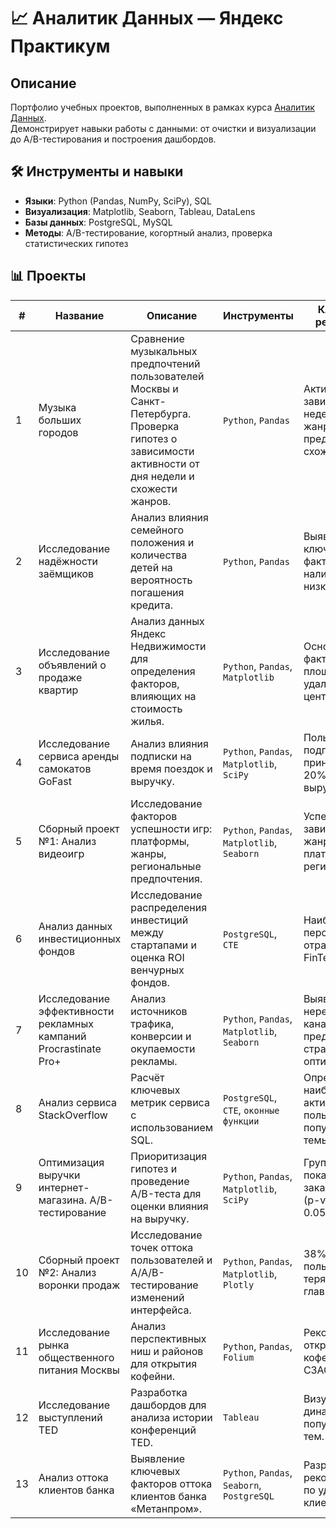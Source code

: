 # 📈 Аналитик Данных — Яндекс Практикум 

## Описание  
Портфолио учебных проектов, выполненных в рамках курса [Аналитик Данных](https://practicum.yandex.ru/data-analyst/).  
Демонстрирует навыки работы с данными: от очистки и визуализации до A/B-тестирования и построения дашбордов.

## 🛠️ Инструменты и навыки  
- **Языки**: Python (Pandas, NumPy, SciPy), SQL  
- **Визуализация**: Matplotlib, Seaborn, Tableau, DataLens  
- **Базы данных**: PostgreSQL, MySQL  
- **Методы**: A/B-тестирование, когортный анализ, проверка статистических гипотез  

## 📊 Проекты  

| #  | Название | Описание | Инструменты | Ключевые результаты | Ссылки |  
|----|----------|----------|-------------|---------------------|--------|  
| 1  | Музыка больших городов | Сравнение музыкальных предпочтений пользователей Москвы и Санкт-Петербурга. Проверка гипотез о зависимости активности от дня недели и схожести жанров. | `Python`, `Pandas` | Активность зависит от дня недели, жанровые предпочтения схожи. |  |  
| 2  | Исследование надёжности заёмщиков | Анализ влияния семейного положения и количества детей на вероятность погашения кредита. | `Python`, `Pandas` | Выявлены ключевые факторы риска: наличие детей и низкий доход. | [Код](https://github.com/aleksey-eliseev/Practicum_Projects/tree/main/02_Project_Borrowers_Reliability) |  
| 3  | Исследование объявлений о продаже квартир | Анализ данных Яндекс Недвижимости для определения факторов, влияющих на стоимость жилья. | `Python`, `Pandas`, `Matplotlib` | Основные факторы: площадь, удалённость от центра, этаж. | [Код](https://github.com/aleksey-eliseev/Practicum_Projects/tree/main/03_Project_Real_Estate_Ads_Analysis) |  
| 4  | Исследование сервиса аренды самокатов GoFast | Анализ влияния подписки на время поездок и выручку. | `Python`, `Pandas`, `Matplotlib`, `SciPy` | Пользователи с подпиской приносят на 20% больше выручки. | [Код](https://github.com/aleksey-eliseev/Practicum_Projects/tree/main/04_Project_Scooter_Rental_GoFast) |  
| 5  | Сборный проект №1: Анализ видеоигр | Исследование факторов успешности игр: платформы, жанры, региональные предпочтения. | `Python`, `Pandas`, `Matplotlib`, `Seaborn` | Успешность зависит от жанра, платформы и региона. | [Код](https://github.com/aleksey-eliseev/Practicum_Projects/tree/main/05_Compilation_Project_1) |  
| 6  | Анализ данных инвестиционных фондов | Исследование распределения инвестиций между стартапами и оценка ROI венчурных фондов. | `PostgreSQL`, `CTE` | Наиболее перспективные отрасли: FinTech, EdTech. | [Код](https://github.com/aleksey-eliseev/Practicum_Projects/tree/main/06_Project_Investment_Funds_Analysis) |  
| 7  | Исследование эффективности рекламных кампаний Procrastinate Pro+ | Анализ источников трафика, конверсии и окупаемости рекламы. | `Python`, `Pandas`, `Matplotlib`, `Seaborn` | Выявлены нерентабельные каналы, предложены стратегии оптимизации. | [Код](https://github.com/aleksey-eliseev/Practicum_Projects/tree/main/07_Project_Ad_Campaign_Effectiveness_Procrastinate_Pro%2B) |  
| 8  | Анализ сервиса StackOverflow | Расчёт ключевых метрик сервиса с использованием SQL. | `PostgreSQL`, `CTE`, `оконные функции` | Определены наиболее активные пользователи и популярные темы. | [Код](https://github.com/aleksey-eliseev/Practicum_Projects/tree/main/08_Project_Stackoverflow_Service_Analysis) |  
| 9  | Оптимизация выручки интернет-магазина. A/B-тестирование | Приоритизация гипотез и проведение A/B-теста для оценки влияния на выручку. | `Python`, `Pandas`, `Matplotlib`, `SciPy` | Группа B показала рост заказов на 15% (p-value < 0.05). | [Код](https://github.com/aleksey-eliseev/Practicum_Projects/tree/main/09_Project_Ecommerce_Revenue_Optimization_AB_Testing) |  
| 10 | Сборный проект №2: Анализ воронки продаж | Исследование точек оттока пользователей и A/A/B-тестирование изменений интерфейса. | `Python`, `Pandas`, `Matplotlib`, `Plotly` | 38% пользователей теряются на главном экране. | [Код](https://github.com/aleksey-eliseev/Practicum_Projects/tree/main/10_Compilation_Project_2) |  
| 11 | Исследование рынка общественного питания Москвы | Анализ перспективных ниш и районов для открытия кофейни. | `Python`, `Pandas`, `Folium` | Рекомендовано открыть кофейню в СЗАО. | [Код](https://github.com/aleksey-eliseev/Practicum_Projects/tree/main/11_Project_Moscow_Food_Market_Analysis) |  
| 12 | Исследование выступлений TED | Разработка дашбордов для анализа истории конференций TED. | `Tableau` | Визуализация динамики популярности тем. | [Дашборд](https://github.com/aleksey-eliseev/Practicum_Projects/tree/main/12_Project_TED_Talks_Analysis) |  
| 13 | Анализ оттока клиентов банка | Выявление ключевых факторов оттока клиентов банка «Метанпром». | `Python`, `Pandas`, `Seaborn`, `PostgreSQL` | Разработаны рекомендации по удержанию клиентов. | [Код](https://github.com/aleksey-eliseev/Practicum_Projects/tree/main/13_Project_Bank_Customer_Churn_Analysis) |
